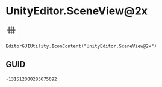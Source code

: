 # UnityEditor.SceneView@2x
![](/img/UnityEditor.SceneView@2x.png)

``` CSharp
EditorGUIUtility.IconContent("UnityEditor.SceneView@2x")
```
## GUID
```
-131512000283675692
```
